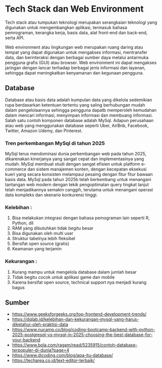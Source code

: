 # Tech Stack dan Web Environment

Tech stack atau tumpukan teknologi merupakan serangkaian teknologi yang digunakan untuk mengembangkan aplikasi, termasuk bahasa pemrograman, kerangka kerja, basis data, alat front-end dan back-end, serta API.

Web environment atau lingkungan web merupakan ruang daring atau tempat yang dapat digunakan untuk mengakses informasi, mentransfer data, dan berinteraksi dengan berbagai sumber daya melalui antarmuka pengguna grafis (GUI) atau browser. Web environment ini dapat mengakses jaringan dengan lancar terhadap berbagai jenis informasi dan layanan, sehingga dapat meningkatkan kenyamanan dan kegunaan pengguna. 

## Database
Database atau basis data adalah kumpulan data yang dikelola sedemikian rupa berdasarkan ketentuan tertentu yang saling berhubungan mudah dalam pengelolaannya sehingga pengguna dapatb memperoleh kemudahan dalam mencari informasi, menyimpan informasi dan membuang informasi. Salah satu contoh komponen database adalah MySql. Adapun perusahaan atau web yang menggunakan database seperti Uber, AirBnb, Facebook, Twitter, Amazon Udemy, dan Pinterest. 

### Tren perkembangan MySql di tahun 2025
MySql terus mendominasi dunia perkembangan web pada tahun 2025, dikarenakan kinerjanya yang sangat cepat dan implementasinya yang mudah. MySql membuat studi dengan sangat efisien untuk platform e-commerce dan sistem manajemen konten, dengan kecepatan eksekusi kueri yang secara konsisten melampaui pesaing dengan fitur fitur bawaan basis data. MySql pada tahun 2025b telah berkembang untuk menangani tantangan web modern dengan tekik pengoptimalan query tingkat lanjut telah menjadikannya semakin canggih, terutama untuk menangani operasi data kompleks dan skenario konkurensi tinggi. 

### Kelebihan :
1. Bisa melakukan integrasi dengan bahasa pemograman lain seperti R, Python, dll
2. RAM yang dibutuhkan tidak begitu besar
3. Bisa digunakan oleh multi user
4. Struktur tabelnya lebih fleksibel
5. Bersifat open source (gratis)
6. Keamanan yang terjamin

### Kekurangan :
1. Kurang mampu untuk mengelola database dalam jumlah besar
2. Tidak begitu cocok untuk aplikasi game dan mobile
3. Karena bersifat open source, technical support nya menjadi kurang bagus

## Sumber
* <a href="https://www.geeksforgeeks.org/top-frontend-development-trends/"> https://www.geeksforgeeks.org/top-frontend-development-trends/ </a>
* <a href="https://dqlab.id/kelebihan-dan-kekurangan-mysql-yang-harus-diketahui-oleh-praktisi-data"> https://dqlab.id/kelebihan-dan-kekurangan-mysql-yang-harus-diketahui-oleh-praktisi-data </a>
* <a href="https://www.nucamp.co/blog/coding-bootcamp-backend-with-python-2025-postgresql-vs-mysql-in-2025-choosing-the-best-database-for-your-backend"> https://www.nucamp.co/blog/coding-bootcamp-backend-with-python-2025-postgresql-vs-mysql-in-2025-choosing-the-best-database-for-your-backend </a>
* <a href="https://www.bola.com/ragam/read/5235915/contoh-database-terpopuler-di-dunia?page=4"> https://www.bola.com/ragam/read/5235915/contoh-database-terpopuler-di-dunia?page=4 </a>
* <a href="https://www.dicoding.com/blog/apa-itu-database/"> https://www.dicoding.com/blog/apa-itu-database/ </a>
* <a href="https://techarea.co.id/text-editor-terbaik/"> https://techarea.co.id/text-editor-terbaik/ </a>
